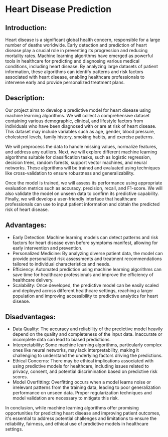 <html lang="en">
  <h1>Heart Disease Prediction</h1>
<body>
  <h2>Introduction:</h2>
  <p>Heart disease is a significant global health concern, responsible for a large number of deaths worldwide. Early detection and prediction of heart disease play a crucial role in preventing its progression and reducing mortality rates. Machine learning algorithms have emerged as powerful tools in healthcare for predicting and diagnosing various medical conditions, including heart disease. By analyzing large datasets of patient information, these algorithms can identify patterns and risk factors associated with heart disease, enabling healthcare professionals to intervene early and provide personalized treatment plans.</p>

  <h2>Description:</h2>
  <p>Our project aims to develop a predictive model for heart disease using machine learning algorithms. We will collect a comprehensive dataset containing various demographic, clinical, and lifestyle factors from individuals who have been diagnosed with or are at risk of heart disease. This dataset may include variables such as age, gender, blood pressure, cholesterol levels, family history, smoking habits, and exercise patterns.</p>
  <p>We will preprocess the data to handle missing values, normalize features, and address any outliers. Next, we will explore different machine learning algorithms suitable for classification tasks, such as logistic regression, decision trees, random forests, support vector machines, and neural networks. These algorithms will be trained and evaluated using techniques like cross-validation to ensure robustness and generalizability.</p>
  <p>Once the model is trained, we will assess its performance using appropriate evaluation metrics such as accuracy, precision, recall, and F1-score. We will also validate the model on unseen data to confirm its predictive capability. Finally, we will develop a user-friendly interface that healthcare professionals can use to input patient information and obtain the predicted risk of heart disease.</p>

  <h2>Advantages:</h2>
  <ul>
    <li>Early Detection: Machine learning models can detect patterns and risk factors for heart disease even before symptoms manifest, allowing for early intervention and prevention.</li>
    <li>Personalized Medicine: By analyzing diverse patient data, the model can provide personalized risk assessments and treatment recommendations tailored to individual characteristics and needs.</li>
    <li>Efficiency: Automated prediction using machine learning algorithms can save time for healthcare professionals and improve the efficiency of healthcare delivery.</li>
    <li>Scalability: Once developed, the predictive model can be easily scaled and deployed across different healthcare settings, reaching a larger population and improving accessibility to predictive analytics for heart disease.</li>
  </ul>

  <h2>Disadvantages:</h2>
  <ul>
    <li>Data Quality: The accuracy and reliability of the predictive model heavily depend on the quality and completeness of the input data. Inaccurate or incomplete data can lead to biased predictions.</li>
    <li>Interpretability: Some machine learning algorithms, particularly complex ones like neural networks, may lack interpretability, making it challenging to understand the underlying factors driving the predictions.</li>
    <li>Ethical Concerns: There may be ethical implications associated with using predictive models for healthcare, including issues related to privacy, consent, and potential discrimination based on predictive risk scores.</li>
    <li>Model Overfitting: Overfitting occurs when a model learns noise or irrelevant patterns from the training data, leading to poor generalization performance on unseen data. Proper regularization techniques and model validation are necessary to mitigate this risk.</li>
  </ul>

  <p>In conclusion, while machine learning algorithms offer promising opportunities for predicting heart disease and improving patient outcomes, it's essential to address potential challenges and limitations to ensure the reliability, fairness, and ethical use of predictive models in healthcare settings.</p>
</body>
</html>
